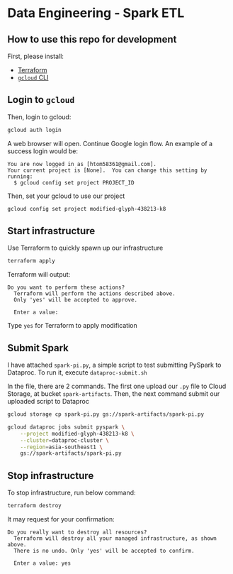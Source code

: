 # Data Engineering - Spark ETL

## How to use this repo for development
First, please install:
- [Terraform](https://developer.hashicorp.com/terraform/install)
- [`gcloud` CLI](https://cloud.google.com/sdk/docs/install)

## Login to `gcloud`
Then, login to gcloud:
```bash
gcloud auth login
```

A web browser will open. Continue Google login flow. An example of a success login would be:
```
You are now logged in as [htom58361@gmail.com].
Your current project is [None].  You can change this setting by running:
  $ gcloud config set project PROJECT_ID
```

Then, set your gcloud to use our project
```bash
gcloud config set project modified-glyph-438213-k8
```

## Start infrastructure
Use Terraform to quickly spawn up our infrastructure

```bash
terraform apply
```

Terraform will output:
```
Do you want to perform these actions?
  Terraform will perform the actions described above.
  Only 'yes' will be accepted to approve.

  Enter a value: 
```
Type `yes` for Terraform to apply modification


## Submit Spark
I have attached `spark-pi.py`, a simple script to test submitting PySpark to Dataproc.
To run it, execute `dataproc-submit.sh`

In the file, there are 2 commands. The first one upload our `.py` file to Cloud Storage, at bucket `spark-artifacts`.
Then, the next command submit our uploaded script to Dataproc

```bash
gcloud storage cp spark-pi.py gs://spark-artifacts/spark-pi.py

gcloud dataproc jobs submit pyspark \
    --project modified-glyph-438213-k8 \
    --cluster=dataproc-cluster \
    --region=asia-southeast1 \
    gs://spark-artifacts/spark-pi.py
```

## Stop infrastructure
To stop infrastructure, run below command:

```bash
terraform destroy
```

It may request for your confirmation:
```
Do you really want to destroy all resources?
  Terraform will destroy all your managed infrastructure, as shown above.
  There is no undo. Only 'yes' will be accepted to confirm.

  Enter a value: yes
```